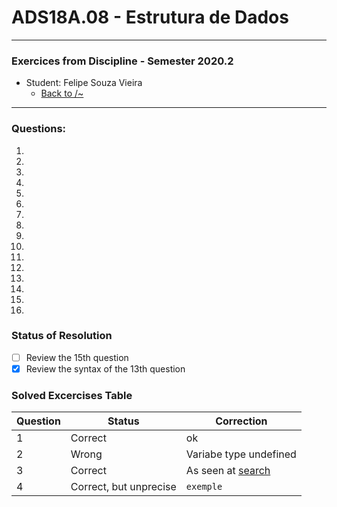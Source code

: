 # ADS18A.08 -  Estrutura de Dados
---
### Exercices from Discipline - Semester 2020.2
* Student: Felipe Souza Vieira
   * [Back to /~](https://github.com/Feolips)
***

### Questions:

1. 
2.
3.
4.
5.
6.
7.
8.
9.
10.
11.
12.
13. 
14.
15.
16.


### Status of **Resolution**

- [ ] Review the 15th question
- [x] Review the syntax of the 13th question

### Solved Excercises Table 

Question | Status | Correction
-- | -- | --
1 | Correct | ok
2 | Wrong | Variabe type undefined
3 | Correct | As seen at [search](www.google.com)
4 | Correct, but unprecise | `exemple`
